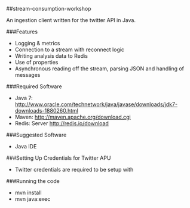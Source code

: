 ##stream-consumption-workshop

An ingestion client written for the twitter API in Java.

###Features
* Logging & metrics
* Connection to a stream with reconnect logic
* Writing analysis data to Redis
* Use of properties
* Asynchronous reading off the stream, parsing JSON and handling of messages


###Required Software
* Java 7: http://www.oracle.com/technetwork/java/javase/downloads/jdk7-downloads-1880260.html
* Maven: http://maven.apache.org/download.cgi
* Redis: Server http://redis.io/download


###Suggested Software
* Java IDE

###Setting Up Credentials for Twitter APU
* Twitter credentials are required to be setup with

###Running the code
* mvn install
* mvn java:exec